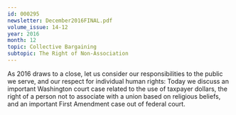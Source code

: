 ```yaml
---
id: 000295
newsletter: December2016FINAL.pdf
volume_issue: 14-12
year: 2016
month: 12
topic: Collective Bargaining
subtopic: The Right of Non-Association
---
```


As 2016 draws to a close, let us consider our responsibilities to the public we serve, and our respect for individual human rights: Today we discuss an important Washington court case related to the use of taxpayer dollars, the right of a person not to associate with a union based on religious beliefs, and an important First Amendment case out of federal court.